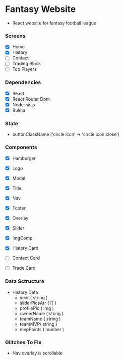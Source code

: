 # Fantasy Website
- React website for fantasy football league

### Screens

- [x] Home
- [x] History
- [ ] Contact
- [ ] Trading Block
- [ ] Top Players

### Dependencies

- [x] React
- [x] React Router Dom
- [x] Node-sass
- [x] Bulma

### State

- buttonClassName ('circle icon' -> 'circle icon close')


### Components 

- [x] Hamburger
- [x] Logo
- [x] Modal
- [x] Title
- [x] Nav
- [x] Footer
- [x] Overlay
- [x] Slider
- [x] ImgComp
- [x] History Card
- [ ] Contact Card
- [ ] Trade Card


### Data Sctructure

- History Data
    - year ( string )
    - sliderPicsArr ( [] )
    - profilePic ( img )
    - ownerName ( string )
    - teamName ( string )
    - teamMVP( string )
    - mvpPoints ( number )

### Glitches To Fix
- Nav overlay is scrollable 
